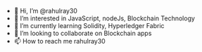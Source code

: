 - 👋 Hi, I’m @rahulray30
- 👀 I’m interested in JavaScript, nodeJs, Blockchain Technology
- 🌱 I’m currently learning Solidity, Hyperledger Fabric 
- 💞️ I’m looking to collaborate on Blockchain apps
- 📫 How to reach me rahulray30

<!---
rahulray30/rahulray30 is a ✨ special ✨ repository because its `README.md` (this file) appears on your GitHub profile.
You can click the Preview link to take a look at your changes.
--->
